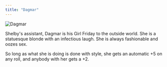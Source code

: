 ```yaml
---
title: "Dagmar"
---
```


![Dagmar](/assets/images/dagmar.jpg)

Shelby's assistant, Dagmar is his Girl Friday to the outside world.  She is a statuesque blonde with an infectious laugh.  She is always fashionable and oozes sex.

So long as what she is doing is done with style, she gets an automatic +5 on any roll, and anybody with her gets a +2. 